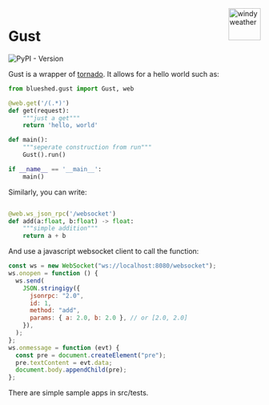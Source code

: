 <div style="float: right;">
<img src="https://s3.eu-west-1.amazonaws.com/blueshed.info/published/gust3.webp" width="64" title="windy weather">
</div>

# Gust

![PyPI - Version](https://img.shields.io/pypi/v/blueshed-gust?pypiBaseUrl=https%3A%2F%2Fpypi.org&style=social)

Gust is a wrapper of [tornado](https://www.tornadoweb.org/en/stable/). It allows for a hello world such as:

```python
from blueshed.gust import Gust, web

@web.get('/(.*)')
def get(request):
    """just a get"""
    return 'hello, world'

def main():
    """seperate construction from run"""
    Gust().run()

if __name__ == '__main__':
    main()
```

Similarly, you can write:

```python

@web.ws_json_rpc('/websocket')
def add(a:float, b:float) -> float:
    """simple addition"""
    return a + b

```

And use a javascript websocket client to call the function:

```javascript
const ws = new WebSocket("ws://localhost:8080/websocket");
ws.onopen = function () {
  ws.send(
    JSON.stringigy({
      jsonrpc: "2.0",
      id: 1,
      method: "add",
      params: { a: 2.0, b: 2.0 }, // or [2.0, 2.0]
    }),
  );
};
ws.onmessage = function (evt) {
  const pre = document.createElement("pre");
  pre.textContent = evt.data;
  document.body.appendChild(pre);
};
```

There are simple sample apps in src/tests.
